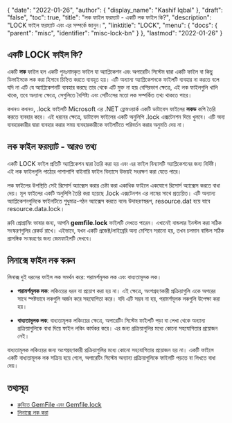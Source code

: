 {
  "date": "2022-01-26",
  "author": {
    "display_name": "Kashif Iqbal"
  },
  "draft": "false",
  "toc": true,
  "title": "লক ফাইল ফরম্যাট - একটি লক ফাইল কি?",
  "description": "LOCK ফাইল ফরম্যাট এবং এর সম্পর্কে জানুন।",
  "linktitle": "LOCK",
  "menu": {
    "docs": {
      "parent": "misc",
      "identifier": "misc-lock-bn"
    }
  },
  "lastmod": "2022-01-26"
}

## একটি LOCK ফাইল কি?

একটি **লক** ফাইল হল একটি পুনঃনামকৃত ফাইল যা অ্যাপ্লিকেশন এবং অপারেটিং সিস্টেম দ্বারা একটি ফাইল বা কিছু ডিভাইসকে লক করা হিসাবে চিহ্নিত করতে ব্যবহৃত হয়। এটি অন্যান্য অ্যাপ্লিকেশনকে ফাইলটি ব্যবহার না করতে বলে যদি না এটি যে অ্যাপ্লিকেশনটি ব্যবহার করছে তার থেকে এটি মুক্ত না হয়৷ বেশিরভাগ ক্ষেত্রে, এই লক ফাইলগুলি খালি থাকে, তবে অন্যান্য ক্ষেত্রে, সেগুলিতে বৈশিষ্ট্য এবং সেটিংসের মতো লক সম্পর্কিত তথ্য থাকতে পারে।

কখনও কখনও, .lock ফাইলটি Microsoft এর .NET ফ্রেমওয়ার্ক একটি ডাটাবেস ফাইলের **লকড** কপি তৈরি করতে ব্যবহার করে। এই ধরনের ক্ষেত্রে, ডাটাবেস ফাইলের একটি অনুলিপি .lock এক্সটেনশন দিয়ে খুলবে। এটি অন্য ব্যবহারকারীর দ্বারা ব্যবহার করার সময় ব্যবহারকারীকে ফাইলটিতে পরিবর্তন করার অনুমতি দেয় না।

## লক ফাইল ফরম্যাট - আরও তথ্য

একটি LOCK ফাইল প্রতিটি অ্যাপ্লিকেশন দ্বারা তৈরি করা হয় এবং এর ফাইল বিন্যাসটি অ্যাপ্লিকেশনের জন্য নির্দিষ্ট। এই লক ফাইলগুলি পাঠ্যের পাশাপাশি বাইনারি ফাইল বিন্যাসে উভয়ই সংরক্ষণ করা যেতে পারে।

লক ফাইলের উপস্থিতি সেই রিসোর্স অ্যাক্সেস করার চেষ্টা করা একাধিক ফাইলে একযোগে রিসোর্স অ্যাক্সেস করতে বাধা দেয়। মূল ফাইলের একটি অনুলিপি তৈরি করা হয়েছে .lock এক্সটেনশন এর নামের সাথে প্রত্যয়িত। এটি অন্যান্য অ্যাপ্লিকেশনগুলিকে ফাইলটিতে শুধুমাত্র-পঠন অ্যাক্সেস করতে বলে৷ উদাহরণস্বরূপ, resource.dat হয়ে যাবে resource.data.lock।

রুবি প্রোগ্রামিং ভাষার জন্য, আপনি **gemfile.lock** ফাইলটি দেখতে পারেন। এখানেই বান্ডলার ইনস্টল করা সঠিক সংস্করণগুলির রেকর্ড রাখে। এইভাবে, যখন একটি প্রজেক্ট/লাইব্রেরি অন্য মেশিনে সরানো হয়, তখন চলমান বান্ডিল সঠিক প্রাসঙ্গিক সংস্করণের জন্য জেমফাইলটি দেখবে।

## লিনাক্সে ফাইল লক করুন

লিনাক্স দুই ধরনের ফাইল লক সমর্থন করে: পরামর্শমূলক লক এবং বাধ্যতামূলক লক।

 * **পরামর্শমূলক লক**: লকিংয়ের ধরন যা প্রয়োগ করা হয় না। এই ক্ষেত্রে, অংশগ্রহণকারী প্রক্রিয়াগুলি একে অপরের সাথে স্পষ্টভাবে লকগুলি অর্জন করে সহযোগিতা করে। যদি এটি সম্ভব না হয়, পরামর্শমূলক লকগুলি উপেক্ষা করা হয়।

 * **বাধ্যতামূলক লক**: বাধ্যতামূলক লকিংয়ের ক্ষেত্রে, অপারেটিং সিস্টেম ফাইলটি পড়া বা লেখা থেকে অন্যান্য প্রক্রিয়াগুলিকে বাধা দিয়ে ফাইল লকিং কার্যকর করে। এর জন্য প্রক্রিয়াগুলির মধ্যে কোনো সহযোগিতার প্রয়োজন নেই।

বাধ্যতামূলক লকিংয়ের জন্য অংশগ্রহণকারী প্রক্রিয়াগুলির মধ্যে কোনো সহযোগিতার প্রয়োজন হয় না। একটি ফাইলে একটি বাধ্যতামূলক লক সক্রিয় হয়ে গেলে, অপারেটিং সিস্টেম অন্যান্য প্রক্রিয়াগুলিকে ফাইলটি পড়তে বা লিখতে বাধা দেয়।

## তথ্যসূত্র

* [রুবিতে GemFile এবং Gemfile.lock](https://medium.com/never-hop-on-the-bandwagon/gemfile-and-gemfile-lock-in-ruby-65adc918b856)
* [লিনাক্সে লক করা](https://www.baeldung.com/linux/file-locking)

